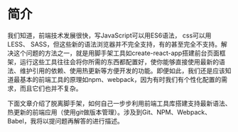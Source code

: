 # 简介

我们知道，前端技术发展很快，写JavaScript可以用ES6语法， css可以用LESS、 SASS，但这些新的语法浏览器并不完全支持，有的甚至完全不支持。解决这个问题的方法之一，就是用脚手架工具如create-react-app搭建前台页面框架，运行这些工具往往会将你所需的东西都配置好，使你能够直接使用最新的语法、维护引用的依赖、使用热更新等方便开发的功能。即便如此，我们还是应该知道最基本的前端工具的原理如npm、webpack，因为有时我们有个性化配置的需求，而且它们也并不复杂。

下面文章介绍了脱离脚手架，如何自己一步步利用前端工具库搭建支持最新语法、热更新的前端应用（使用git做版本管理）。涉及到Git、NPM、Webpack、Babel，我将以提问题再解答的进行描述。
